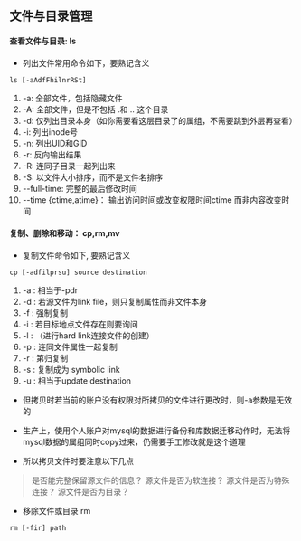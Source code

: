 ## 文件与目录管理

#### 查看文件与目录: ls

* 列出文件常用命令如下，要熟记含义

```
ls [-aAdfFhilnrRSt]
```
1. -a:  全部文件，包括隐藏文件
2. -A:  全部文件，但是不包括 .和 .. 这个目录
3. -d: 仅列出目录本身（如你需要看这层目录了的属组，不需要跳到外层再查看）
4. -i: 列出inode号
5. -n: 列出UID和GID
6. -r: 反向输出结果
7. -R: 连同子目录一起列出来
8. -S: 以文件大小排序，而不是文件名排序 
9. --full-time: 完整的最后修改时间
10. --time {ctime,atime}： 输出访问时间或改变权限时间ctime 而非内容改变时间

#### 复制、删除和移动： cp,rm,mv

* 复制文件命令如下, 要熟记含义

```
cp [-adfilprsu] source destination
```

1. -a : 相当于-pdr
2. -d : 若源文件为link file，则只复制属性而非文件本身
3. -f : 强制复制
4. -i : 若目标地点文件存在则要询问
5. -l : （进行hard link连接文件的创建）
6. -p : 连同文件属性一起复制
7. -r : 第归复制
8. -s : 复制成为 symbolic link
9. -u : 相当于update destination

* 但拷贝时若当前的账户没有权限对所拷贝的文件进行更改时，则-a参数是无效的

* 生产上，使用个人账户对mysql的数据进行备份和库数据迁移动作时，无法将mysql数据的属组同时copy过来，仍需要手工修改就是这个道理


* 所以拷贝文件时要注意以下几点
> 是否能完整保留源文件的信息？
源文件是否为软连接？
源文件是否为特殊连接？
源文件是否为目录？


* 移除文件或目录 rm

```
rm [-fir] path
```
